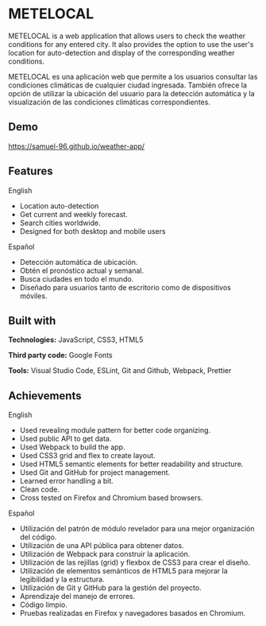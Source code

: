 
# METELOCAL

METELOCAL is a web application that allows users to check the weather conditions for any entered city. It also provides the option to use the user's location for auto-detection and display of the corresponding weather conditions.

METELOCAL es una aplicación web que permite a los usuarios consultar las condiciones climáticas de cualquier ciudad ingresada. También ofrece la opción de utilizar la ubicación del usuario para la detección automática y la visualización de las condiciones climáticas correspondientes.





## Demo


https://samuel-96.github.io/weather-app/
## Features
English
- Location auto-detection
- Get current and weekly forecast.
- Search cities worldwide.
- Designed for both desktop and mobile users
  
Español
- Detección automática de ubicación.
- Obtén el pronóstico actual y semanal.
- Busca ciudades en todo el mundo.
- Diseñado para usuarios tanto de escritorio como de dispositivos móviles.
## Built with

**Technologies:** JavaScript, CSS3, HTML5  

**Third party code:** Google Fonts   

**Tools:** Visual Studio Code, ESLint, Git and Github, Webpack, Prettier

## Achievements 
English
- Used revealing module pattern for better code organizing.
- Used public API to get data.
- Used Webpack to build the app.
-   Used CSS3 grid and flex to create layout.
-   Used HTML5 semantic elements for better readability and structure.
-   Used Git and GitHub for project management.
-   Learned error handling a bit.
-   Clean code.
-   Cross tested on Firefox and Chromium based browsers.
  
Español
- Utilización del patrón de módulo revelador para una mejor organización del código.
- Utilización de una API pública para obtener datos.
- Utilización de Webpack para construir la aplicación.
- Utilización de las rejillas (grid) y flexbox de CSS3 para crear el diseño.
- Utilización de elementos semánticos de HTML5 para mejorar la legibilidad y la estructura.
- Utilización de Git y GitHub para la gestión del proyecto.
- Aprendizaje del manejo de errores.
- Código limpio.
- Pruebas realizadas en Firefox y navegadores basados en Chromium.


